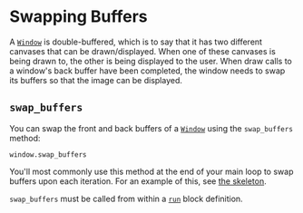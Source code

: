 # Swapping Buffers

A [`Window`](/deep-dive/window.md) is double-buffered, which is to say that it has two different canvases that can be drawn/displayed. When one of these canvases is being drawn to, the other is being displayed to the user. When draw calls to a window's back buffer have been completed, the window needs to swap its buffers so that the image can be displayed.

## `swap_buffers`

You can swap the front and back buffers of a [`Window`](/deep-dive/window.md) using the `swap_buffers` method:

```crystal
window.swap_buffers
```

You'll most commonly use this method at the end of your main loop to swap buffers upon each iteration. For an example of this, see [the skeleton](/the-skeleton.md).

`swap_buffers` must be called from within a [`run`](/the-run-block.md) block definition.